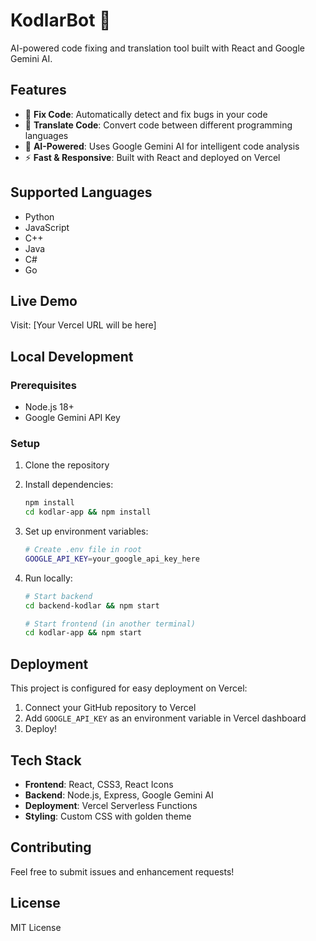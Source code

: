 # KodlarBot 🤖

AI-powered code fixing and translation tool built with React and Google Gemini AI.

## Features

- 🔧 **Fix Code**: Automatically detect and fix bugs in your code
- 🔄 **Translate Code**: Convert code between different programming languages
- 🤖 **AI-Powered**: Uses Google Gemini AI for intelligent code analysis
- ⚡ **Fast & Responsive**: Built with React and deployed on Vercel

## Supported Languages

- Python
- JavaScript
- C++
- Java
- C#
- Go

## Live Demo

Visit: [Your Vercel URL will be here]

## Local Development

### Prerequisites

- Node.js 18+
- Google Gemini API Key

### Setup

1. Clone the repository
2. Install dependencies:
   ```bash
   npm install
   cd kodlar-app && npm install
   ```

3. Set up environment variables:
   ```bash
   # Create .env file in root
   GOOGLE_API_KEY=your_google_api_key_here
   ```

4. Run locally:
   ```bash
   # Start backend
   cd backend-kodlar && npm start
   
   # Start frontend (in another terminal)
   cd kodlar-app && npm start
   ```

## Deployment

This project is configured for easy deployment on Vercel:

1. Connect your GitHub repository to Vercel
2. Add `GOOGLE_API_KEY` as an environment variable in Vercel dashboard
3. Deploy!

## Tech Stack

- **Frontend**: React, CSS3, React Icons
- **Backend**: Node.js, Express, Google Gemini AI
- **Deployment**: Vercel Serverless Functions
- **Styling**: Custom CSS with golden theme

## Contributing

Feel free to submit issues and enhancement requests!

## License

MIT License
